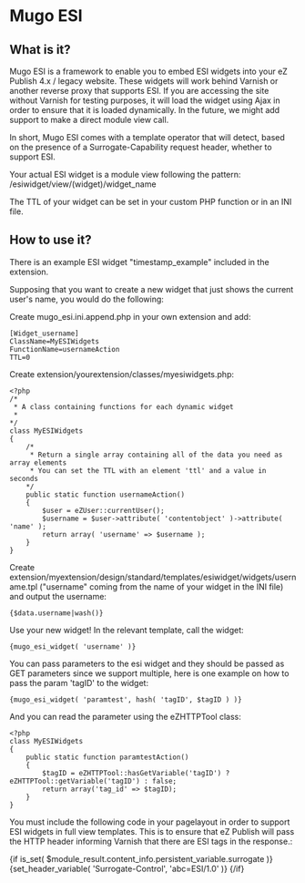 Mugo ESI
==================

What is it?
-----------

Mugo ESI is a framework to enable you to embed ESI widgets into your eZ Publish 4.x / legacy website. These widgets will work behind Varnish or another reverse proxy that supports ESI. If you are accessing the site without Varnish for testing purposes, it will load the widget using Ajax in order to ensure that it is loaded dynamically. In the future, we might add support to make a direct module view call.

In short, Mugo ESI comes with a template operator that will detect, based on the presence of a Surrogate-Capability request header, whether to support ESI.

Your actual ESI widget is a module view following the pattern: /esiwidget/view/(widget)/widget_name

The TTL of your widget can be set in your custom PHP function or in an INI file.

How to use it?
--------------

There is an example ESI widget "timestamp_example" included in the extension.

Supposing that you want to create a new widget that just shows the current user's name, you would do the following:

Create mugo_esi.ini.append.php in your own extension and add:

    [Widget_username]
    ClassName=MyESIWidgets
    FunctionName=usernameAction
    TTL=0

Create extension/yourextension/classes/myesiwidgets.php:

    <?php
    /*
     * A class containing functions for each dynamic widget
     *
    */
    class MyESIWidgets
    {
        /*
         * Return a single array containing all of the data you need as array elements
         * You can set the TTL with an element 'ttl' and a value in seconds
        */
        public static function usernameAction()
        {
            $user = eZUser::currentUser();
            $username = $user->attribute( 'contentobject' )->attribute( 'name' );
            return array( 'username' => $username );
        }
    }


Create extension/myextension/design/standard/templates/esiwidget/widgets/username.tpl ("username" coming from the name of your widget in the INI file) and output the username:

    {$data.username|wash()}

Use your new widget! In the relevant template, call the widget:

    {mugo_esi_widget( 'username' )}

You can pass parameters to the esi widget and they should be passed as GET parameters since we support multiple, here is one example on how to pass the param 'tagID' to the widget:

    {mugo_esi_widget( 'paramtest', hash( 'tagID', $tagID ) )}

And you can read the parameter using the eZHTTPTool class:

    <?php
    class MyESIWidgets
    {
        public static function paramtestAction()
        {
            $tagID = eZHTTPTool::hasGetVariable('tagID') ? eZHTTPTool::getVariable('tagID') : false;
            return array('tag_id' => $tagID);
        }
    }

You must include the following code in your pagelayout in order to support ESI widgets in full view templates. This is to ensure that eZ Publish will pass the HTTP header informing Varnish that there are ESI tags in the response.:

{if is_set( $module_result.content_info.persistent_variable.surrogate )}
    {set_header_variable( 'Surrogate-Control', 'abc=ESI/1.0' )}
{/if}
